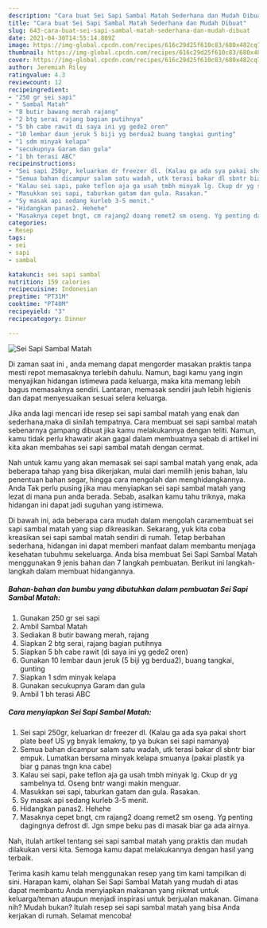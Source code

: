 ```yaml
---
description: "Cara buat Sei Sapi Sambal Matah Sederhana dan Mudah Dibuat"
title: "Cara buat Sei Sapi Sambal Matah Sederhana dan Mudah Dibuat"
slug: 643-cara-buat-sei-sapi-sambal-matah-sederhana-dan-mudah-dibuat
date: 2021-04-30T14:55:14.809Z
image: https://img-global.cpcdn.com/recipes/616c29d25f610c83/680x482cq70/sei-sapi-sambal-matah-foto-resep-utama.jpg
thumbnail: https://img-global.cpcdn.com/recipes/616c29d25f610c83/680x482cq70/sei-sapi-sambal-matah-foto-resep-utama.jpg
cover: https://img-global.cpcdn.com/recipes/616c29d25f610c83/680x482cq70/sei-sapi-sambal-matah-foto-resep-utama.jpg
author: Jeremiah Riley
ratingvalue: 4.3
reviewcount: 12
recipeingredient:
- "250 gr sei sapi"
- " Sambal Matah"
- "8 butir bawang merah rajang"
- "2 btg serai rajang bagian putihnya"
- "5 bh cabe rawit di saya ini yg gede2 oren"
- "10 lembar daun jeruk 5 biji yg berdua2 buang tangkai gunting"
- "1 sdm minyak kelapa"
- "secukupnya Garam dan gula"
- "1 bh terasi ABC"
recipeinstructions:
- "Sei sapi 250gr, keluarkan dr freezer dl. (Kalau ga ada sya pakai short plate beef US yg bnyak lemakny, tp ya bukan sei sapi namanya)"
- "Semua bahan dicampur salam satu wadah, utk terasi bakar dl sbntr biar empuk. Lumatkan bersama minyak kelapa smuanya (pakai plastik ya biar g panas tngn kna cabe)"
- "Kalau sei sapi, pake teflon aja ga usah tmbh minyak lg. Ckup dr yg sambelnya td. Oseng bntr wangi makin menguar."
- "Masukkan sei sapi, taburkan gatam dan gula. Rasakan."
- "Sy masak api sedang kurleb 3-5 menit."
- "Hidangkan panas2. Hehehe"
- "Masaknya cepet bngt, cm rajang2 doang remet2 sm oseng. Yg penting dagingnya defrost dl. Jgn smpe beku pas di masak biar ga ada airnya."
categories:
- Resep
tags:
- sei
- sapi
- sambal

katakunci: sei sapi sambal 
nutrition: 159 calories
recipecuisine: Indonesian
preptime: "PT31M"
cooktime: "PT40M"
recipeyield: "3"
recipecategory: Dinner

---
```



![Sei Sapi Sambal Matah](https://img-global.cpcdn.com/recipes/616c29d25f610c83/680x482cq70/sei-sapi-sambal-matah-foto-resep-utama.jpg)

Di zaman  saat ini , anda memang dapat mengorder masakan praktis tanpa mesti repot memasaknya terlebih dahulu. Namun, bagi kamu yang ingin menyajikan hidangan istimewa pada keluarga, maka kita memang lebih bagus memasaknya sendiri. Lantaran, memasak sendiri jauh lebih higienis dan dapat menyesuaikan sesuai selera keluarga.

Jika anda lagi mencari ide resep sei sapi sambal matah yang enak dan sederhana,maka di sinilah tempatnya. Cara membuat sei sapi sambal matah  sebenarnya gampang dibuat jika kamu melakukannya dengan teliti. Namun, kamu tidak perlu khawatir akan gagal dalam membuatnya 
sebab di artikel ini kita akan membahas sei sapi sambal matah dengan cermat.  



Nah untuk kamu yang akan memasak sei sapi sambal matah yang enak, ada beberapa tahap yang bisa dikerjakan, mulai dari memilih jenis bahan, lalu penentuan bahan segar, hingga cara mengolah dan menghidangkannya. Anda Tak perlu pusing jika mau menyiapkan sei sapi sambal matah yang lezat di mana pun anda berada. Sebab, asalkan kamu  tahu triknya, maka hidangan ini dapat jadi suguhan yang istimewa.

Di bawah ini, ada beberapa cara mudah dalam mengolah caramembuat sei sapi sambal matah yang siap dikreasikan. Sekarang, yuk kita coba kreasikan sei sapi sambal matah sendiri di rumah. Tetap berbahan sederhana, hidangan ini dapat memberi manfaat dalam membantu menjaga kesehatan tubuhmu sekeluarga. Anda bisa membuat Sei Sapi Sambal Matah menggunakan 9 jenis bahan dan 7 langkah pembuatan. Berikut ini langkah-langkah dalam membuat hidangannya.

<!--inarticleads1-->

##### Bahan-bahan dan bumbu yang dibutuhkan dalam pembuatan Sei Sapi Sambal Matah:

1. Gunakan 250 gr sei sapi
1. Ambil  Sambal Matah
1. Sediakan 8 butir bawang merah, rajang
1. Siapkan 2 btg serai, rajang bagian putihnya
1. Siapkan 5 bh cabe rawit (di saya ini yg gede2 oren)
1. Gunakan 10 lembar daun jeruk (5 biji yg berdua2), buang tangkai, gunting
1. Siapkan 1 sdm minyak kelapa
1. Gunakan secukupnya Garam dan gula
1. Ambil 1 bh terasi ABC




<!--inarticleads2-->

##### Cara menyiapkan Sei Sapi Sambal Matah:

1. Sei sapi 250gr, keluarkan dr freezer dl. (Kalau ga ada sya pakai short plate beef US yg bnyak lemakny, tp ya bukan sei sapi namanya)
1. Semua bahan dicampur salam satu wadah, utk terasi bakar dl sbntr biar empuk. Lumatkan bersama minyak kelapa smuanya (pakai plastik ya biar g panas tngn kna cabe)
1. Kalau sei sapi, pake teflon aja ga usah tmbh minyak lg. Ckup dr yg sambelnya td. Oseng bntr wangi makin menguar.
1. Masukkan sei sapi, taburkan gatam dan gula. Rasakan.
1. Sy masak api sedang kurleb 3-5 menit.
1. Hidangkan panas2. Hehehe
1. Masaknya cepet bngt, cm rajang2 doang remet2 sm oseng. Yg penting dagingnya defrost dl. Jgn smpe beku pas di masak biar ga ada airnya.




Nah, itulah artikel tentang  sei sapi sambal matah  yang praktis dan mudah dilakukan versi kita. Semoga kamu dapat melakukannya dengan hasil yang terbaik. 

Terima kasih kamu telah menggunakan resep yang tim kami tampilkan di sini. Harapan kami, olahan  Sei Sapi Sambal Matah yang mudah di atas dapat membantu Anda menyiapkan makanan yang nikmat untuk keluarga/teman ataupun menjadi inspirasi untuk berjualan makanan. Gimana nih? Mudah bukan? Itulah resep sei sapi sambal matah yang bisa Anda kerjakan di rumah. Selamat mencoba!

